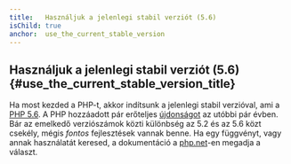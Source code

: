 ```yaml
---
title:   Használjuk a jelenlegi stabil verziót (5.6)
isChild: true
anchor:  use_the_current_stable_version
---
```


## Használjuk a jelenlegi stabil verziót (5.6) {#use_the_current_stable_version_title}

Ha most kezded a PHP-t, akkor indítsunk a jelenlegi stabil verzióval, ami a [PHP 5.6][php-release]. A PHP hozzáadott
pár erőteljes [újdonságot](#language_highlights) az utóbbi pár évben. Bár az emelkedő verziószámok közti különbség az
5.2 és az 5.6 közt csekély, mégis _fontos_ fejlesztések vannak benne. Ha egy függvényt, vagy annak használatát keresed,
a dokumentáció a [php.net][php-docs]-en megadja a választ.

[php-release]: http://php.net/downloads.php
[php-docs]: http://php.net/manual/
